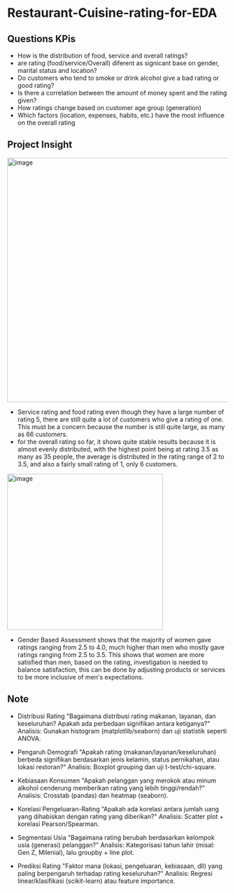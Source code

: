 # Restaurant-Cuisine-rating-for-EDA

## Questions KPis
- How is the distribution of food, service and overall ratings?
- are rating (food/service/Overall) diferent as signicant base on gender, marital status and location?
- Do customers who tend to smoke or drink alcohol give a bad rating or good rating?
- Is there a correlation between the amount of money spent and the rating given?
- How ratings change based on customer age group (generation)
- Which factors (location, expenses, habits, etc.) have the most influence on the overall rating

## Project Insight

<img width="557" alt="image" src="https://github.com/user-attachments/assets/45c4c10a-3352-4059-89e5-d1a1d5dff444" />

- Service rating and food rating even though they have a large number of rating 5, there are still quite a lot of customers who give a rating of one. This must be a concern because the number is still quite large, as many as 66 customers.
- for the overall rating so far, it shows quite stable results because it is almost evenly distributed, with the highest point being at rating 3.5 as many as 35 people, the average is distributed in the rating range of 2 to 3.5, and also a fairly small rating of 1, only 6 customers.

<img width="356" alt="image" src="https://github.com/user-attachments/assets/19df832a-82e5-4615-8c57-f4b700e81ad8" />

- Gender Based Assessment shows that the majority of women gave ratings ranging from 2.5 to 4.0, much higher than men who mostly gave ratings ranging from 2.5 to 3.5. This shows that women are more satisfied than men, based on the rating, investigation is needed to balance satisfaction, this can be done by adjusting products or services to be more inclusive of men's expectations.






## Note

- Distribusi Rating
"Bagaimana distribusi rating makanan, layanan, dan keseluruhan? Apakah ada perbedaan signifikan antara ketiganya?"
Analisis: Gunakan histogram (matplotlib/seaborn) dan uji statistik seperti ANOVA.

- Pengaruh Demografi
"Apakah rating (makanan/layanan/keseluruhan) berbeda signifikan berdasarkan jenis kelamin, status pernikahan, atau lokasi restoran?"
Analisis: Boxplot grouping dan uji t-test/chi-square.

- Kebiasaan Konsumen
"Apakah pelanggan yang merokok atau minum alkohol cenderung memberikan rating yang lebih tinggi/rendah?"
Analisis: Crosstab (pandas) dan heatmap (seaborn).

- Korelasi Pengeluaran-Rating
"Apakah ada korelasi antara jumlah uang yang dihabiskan dengan rating yang diberikan?"
Analisis: Scatter plot + korelasi Pearson/Spearman.

- Segmentasi Usia
"Bagaimana rating berubah berdasarkan kelompok usia (generasi) pelanggan?"
Analisis: Kategorisasi tahun lahir (misal: Gen Z, Milenial), lalu groupby + line plot.

- Prediksi Rating
"Faktor mana (lokasi, pengeluaran, kebiasaan, dll) yang paling berpengaruh terhadap rating keseluruhan?"
Analisis: Regresi linear/klasifikasi (scikit-learn) atau feature importance.
